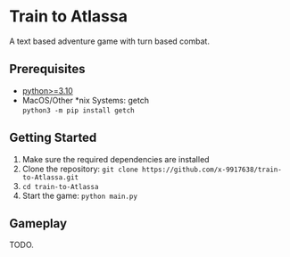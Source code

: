 # Train to Atlassa
A text based adventure game with turn based combat.

## Prerequisites
- [python>=3.10](https://python.org)
- MacOS/Other *nix Systems: getch<br>
    `python3 -m pip install getch`
## Getting Started
1. Make sure the required dependencies are installed
2. Clone the repository: `git clone https://github.com/x-9917638/train-to-Atlassa.git`
3. `cd train-to-Atlassa`
4. Start the game: `python main.py`

## Gameplay
TODO.
